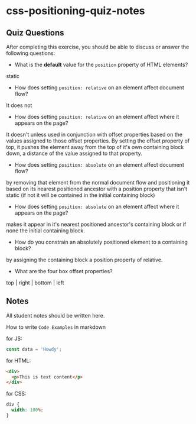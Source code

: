 # css-positioning-quiz-notes

## Quiz Questions

After completing this exercise, you should be able to discuss or answer the following questions:

- What is the **default** value for the `position` property of HTML elements?

static

- How does setting `position: relative` on an element affect document flow?

It does not

- How does setting `position: relative` on an element affect where it appears on the page?

It doesn't unless used in conjunction with offset properties based on the values assigned to those offset properties. By setting the offset property of top, it pushes the element away from the top of it's own containing block down, a distance of the value assigned to that property.

- How does setting `position: absolute` on an element affect document flow?

by removing that element from the normal document flow and positioning it based on its nearest positioned ancestor with a position property that isn't static (if not it will be contained in the initial containing block)

- How does setting `position: absolute` on an element affect where it appears on the page?

makes it appear in it's nearest positioned ancestor's containing block or if none the initial containing block.

- How do you constrain an absolutely positioned element to a containing block?

by assigning the containing block a position property of relative.

- What are the four box offset properties?

top | right | bottom | left

## Notes

All student notes should be written here.

How to write `Code Examples` in markdown

for JS:

```javascript
const data = 'Howdy';
```

for HTML:

```html
<div>
  <p>This is text content</p>
</div>
```

for CSS:

```css
div {
  width: 100%;
}
```
